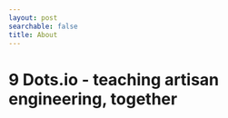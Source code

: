 ```yaml
---
layout: post
searchable: false
title: About
---
```


# 9 Dots.io - teaching artisan engineering, together